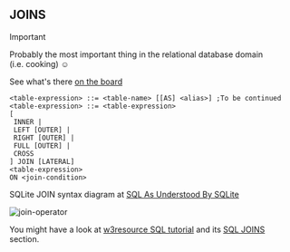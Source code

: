 ## JOINS

> [!IMPORTANT]
> Probably the most important thing in the relational database domain  
> (i.e. cooking) :relaxed:

See what's there [on the board](../On-the-board/2024-10-01.sql)

```
<table-expression> ::= <table-name> [[AS] <alias>] ;To be continued
<table-expression> ::= <table-expression>
[
 INNER |
 LEFT [OUTER] |
 RIGHT [OUTER] |
 FULL [OUTER] |
 CROSS
] JOIN [LATERAL]
<table-expression>
ON <join-condition>
```

SQLite JOIN syntax diagram at [SQL As Understood By SQLite](https://devdoc.net/database/sqlite-3.0.7.2/lang_select.html)  

![join-operator](https://github.com/user-attachments/assets/1d283a35-15bd-46e5-8c46-d7ca8e1c9204)

You might have a look at [w3resource SQL tutorial](https://www.w3resource.com/sql/tutorials.php) and its [SQL JOINS](https://www.w3resource.com/sql/joins/sql-joins.php) section.
